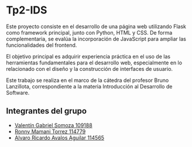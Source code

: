 # Tp2-IDS
Este proyecto consiste en el desarrollo de una página web utilizando Flask como framework principal, junto con Python, HTML y CSS. De forma complementaria, se evalúa la incorporación de JavaScript para ampliar las funcionalidades del frontend.

El objetivo principal es adquirir experiencia práctica en el uso de las herramientas fundamentales para el desarrollo web, especialmente en lo relacionado con el diseño y la construcción de interfaces de usuario.

Este trabajo se realiza en el marco de la cátedra del profesor Bruno Lanzillota, correspondiente a la materia Introducción al Desarrollo de Software.

## Integrantes del grupo

- [Valentín Gabriel Somoza 109188](https://github.com/ValentinSomoza)
- [Ronny Mamani Torrez 114779](https://github.com/MTRony)
- [Alvaro Ricardo Avalos Aguilar 114565](https://github.com/Alvaro17-max)